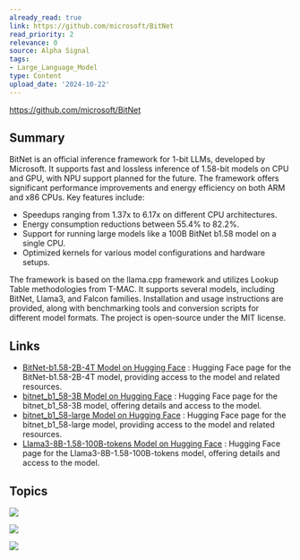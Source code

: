 ```yaml
---
already_read: true
link: https://github.com/microsoft/BitNet
read_priority: 2
relevance: 0
source: Alpha Signal
tags:
- Large_Language_Model
type: Content
upload_date: '2024-10-22'
---
```


https://github.com/microsoft/BitNet
## Summary

BitNet is an official inference framework for 1-bit LLMs, developed by Microsoft. It supports fast and lossless inference of 1.58-bit models on CPU and GPU, with NPU support planned for the future. The framework offers significant performance improvements and energy efficiency on both ARM and x86 CPUs. Key features include:

- Speedups ranging from 1.37x to 6.17x on different CPU architectures.
- Energy consumption reductions between 55.4% to 82.2%.
- Support for running large models like a 100B BitNet b1.58 model on a single CPU.
- Optimized kernels for various model configurations and hardware setups.

The framework is based on the llama.cpp framework and utilizes Lookup Table methodologies from T-MAC. It supports several models, including BitNet, Llama3, and Falcon families. Installation and usage instructions are provided, along with benchmarking tools and conversion scripts for different model formats. The project is open-source under the MIT license.
## Links

- [BitNet-b1.58-2B-4T Model on Hugging Face](https://huggingface.co/microsoft/BitNet-b1.58-2B-4T) : Hugging Face page for the BitNet-b1.58-2B-4T model, providing access to the model and related resources.
- [bitnet_b1_58-3B Model on Hugging Face](https://huggingface.co/1bitLLM/bitnet_b1_58-3B) : Hugging Face page for the bitnet_b1_58-3B model, offering details and access to the model.
- [bitnet_b1_58-large Model on Hugging Face](https://huggingface.co/1bitLLM/bitnet_b1_58-large) : Hugging Face page for the bitnet_b1_58-large model, providing access to the model and related resources.
- [Llama3-8B-1.58-100B-tokens Model on Hugging Face](https://huggingface.co/HF1BitLLM/Llama3-8B-1.58-100B-tokens) : Hugging Face page for the Llama3-8B-1.58-100B-tokens model, offering details and access to the model.

## Topics

![](topics/Model/BitNet%20b1%2058)

![](topics/Library/bitnet%20cpp)

![](topics/Concept/1%20bit%20LLMs)